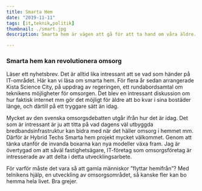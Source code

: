 ```yaml
---
title: Smarta Hem
date: "2019-11-11"
tags: [it,teknik,politik]
thumbnail: ./smart.jpg
description: Smarta hem är vägen att gå för att ta hand om våra äldre.

---
```

### Smarta hem kan revolutionera omsorg
Läser ett nyhetsbrev. Det är alltid lika intressant att se vad som händer på IT-området. Här kan vi läsa om smarta hem. För flera år sedan arrangerade Kista Science City, på uppdrag av regeringen, ett rundabordsamtal om teknikens möjligheter för omsorgen. Det blev en intressant diskussion om hur faktisk internet mm gör det möjligt för äldre att bo kvar i sina bostäder länge, och därtill på ett tryggare sätt än idag.

Mycket av den svenska omsorgsdebatten utgår ifrån hur det är idag. Det som är intressant är ju att titta på vad dagens väl utbyggda bredbandsinfrastruktur kan bidra med när det häller omsorg i hemmet mm. Därför är Hybrid Techs Smarta hem projekt mycket välkommet. Genom att tänka utanför de invanda boxarna kan nya modeller växa fram. Jag är övertygad om att såväl fastighetsägare, IT-företag som omsorgsföretag är intresserade av att delta i detta utvecklingsarbete.

För varför måste det vara så att gamla människor ”flyttar hemifrån”? Med telnikens hjälp, en utveckling av omsorgsområdet, så kanske fler kan bo hemma hela livet. Bra grejer.
